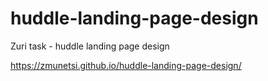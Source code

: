 # huddle-landing-page-design
Zuri task - huddle landing page design

https://zmunetsi.github.io/huddle-landing-page-design/
